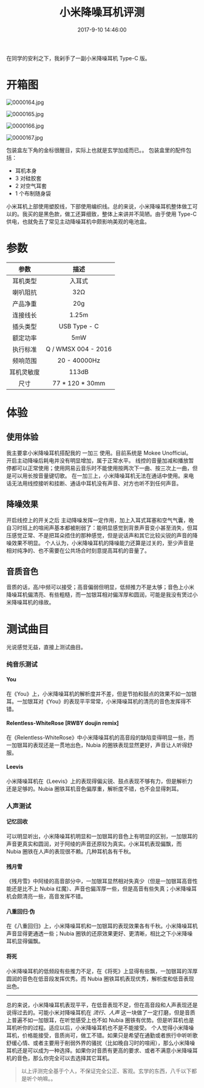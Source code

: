 ﻿---
title: 小米降噪耳机评测
tags:
  - 耳机
  - 评测
  - 小米降噪耳机
categories:
  - 分享镜
date: 2017-9-10 14:46:00
updated: 2017-9-10 18:16:00
thumbnail: https://s.nfz.yecdn.com/img/thumbnails/xiaomi-anc-earphone.jpg!blogth
---

<script src="https://cdnjs.cat.net/ajax/libs/aplayer/1.6.0/APlayer.min.js"></script>
<script src="https://api.i-meto.com/music/aplayer.min.js"></script>

在同学的安利之下，我剁手了一副小米降噪耳机 Type-C 版。

<!-- more -->

# 开箱图

![0000164.jpg](https://i.nfz.yecdn.com/i/0000164.jpg)

![0000165.jpg](https://i.nfz.yecdn.com/i/0000165.jpg)

![0000166.jpg](https://i.nfz.yecdn.com/i/0000166.jpg)

![0000167.jpg](https://i.nfz.yecdn.com/i/0000167.jpg)

包装盒左下角的金标很醒目，实际上也就是玄学加成而已。。
包装盒里的配件包括：

- 耳机本身
- 3 对硅胶套
- 2 对空气耳套
- 1 个布制随身袋

小米耳机上部使用塑胶线，下部使用编织线。总的来说，小米降噪耳机整体做工可以的。我买的是黑色款，做工还算细致，整体上来讲并不简陋。由于使用 Type-C 供电，也就免去了常见主动降噪耳机中颇影响美观的电池盒。

# 参数

|参数|描述|
|:-----:|:------:|
|耳机类型|入耳式|
|喇叭阻抗|32Ω|
|产品净重|20g|
|连接线长|1.25m|
|插头类型|USB Type - C|
|额定功率|5mW|
|执行标准|Q / WMSX 004 - 2016|
|频响范围|20 - 40000Hz|
|耳机灵敏度|113dB|
|尺寸|77 \* 120 \* 30mm|


# 体验

## 使用体验

我主要拿小米降噪耳机搭配我的 一加三 使用。目前系统是 Mokee Unofficial。
开启主动降噪后耗电并没有明显增加，属于正常水平。
线控的音量加减和播放暂停都可以正常使用；使用网易云音乐时不能使用按两次下一曲、按三次上一曲，但是可以用长按音量键切歌。
在一加三上，小米降噪耳机无法在通话中使用。来电话无法用线控接听和挂断、通话中耳机没有声音、对方也听不到任何声音。

## 降噪效果

开启线控上的开关之后 主动降噪发挥一定作用，加上入耳式耳塞和空气气囊，晚自习时班上的喧闹声基本都被削弱了：能明显感觉到背景声音变小甚至消失，但耳压感觉正常、不是把耳朵捂住的那种感觉，但是说话声和其它比较尖锐的声音的降噪效果不明显。
个人认为，小米降噪耳机的降噪能力还算是过关的，至少声音是相对纯净的、也不需要在公共场合时刻意提高耳机的音量了。

## 音质音色

音质的话，高/中频可以接受；高音偏弱但明显，低频推力不是太够；音色上小米降噪耳机偏清亮、有些粗糙，而一加银耳相对偏浑厚和圆润，可能是我没有煲过小米降噪耳机的缘故。

# 测试曲目

光说感觉无益，直接上测试曲目。


### 纯音乐测试

#### You

<div class="aplayer" data-title="You" data-author="Approaching Nirvana" data-pic="https://ww2.sinaimg.cn/large/0060lm7Tly1fk670i372oj30hs0hsq56.jpg" data-url="https://fuckalisummer.nfz.yecdn.com/music/You.mp3" data-autoplay="false"></div>

在《You》上，小米降噪耳机的解析度并不差，但是节拍和鼓点的效果不如一加银耳。一加银耳对《You》的表现平平常常，小米降噪耳机的清亮的音色发挥得不错。

#### Relentless-WhiteRose [RWBY doujin remix]

<div class="aplayer" data-title="Relentless【WhiteRose】[RWBY doujin remix]" data-author="Cre-sc3NT" data-pic="https://ww2.sinaimg.cn/large/0060lm7Tly1fk671v3nj8j30qw0qw0x4.jpg
" data-url="https://fuckalisummer.nfz.yecdn.com/music/Relentless.mp3" data-autoplay="false"></div>

在《Relentless-WhiteRose》中小米降噪耳机的高音段的缺陷变得明显一些，而一加银耳的表现还是一贯地出色，Nubia 的圈铁表现显然更好，声音让人听得舒服。

#### Leevis

<div class="aplayer" data-title="Leevis" data-author="TomLeevis" data-pic="https://ww3.sinaimg.cn/large/0060lm7Tly1fk67v32kjvj30dw0dwjsp.jpg" data-url="https://fuckalisummer.nfz.yecdn.com/music/Leevis.mp3" data-autoplay="false"></div>

小米降噪耳机在《Leevis》上的表现得偏尖锐、鼓点表现不够有力，但是解析力还是足够的。Nubia 圈铁耳机音色偏厚重，解析度不错，也不会显得刺耳。

### 人声测试

#### 记忆回收

<div class="aplayer" data-title="记忆回收" data-author="动点 / 乐正绫" data-pic="https://ww2.sinaimg.cn/large/0060lm7Tly1fk67o950yvj30nb0nbgn0.jpg
" data-url="https://fuckalisummer.nfz.yecdn.com/music/%E8%AE%B0%E5%BF%86%E5%9B%9E%E6%94%B6.mp3" data-autoplay="false"></div>

可以明显听出，小米降噪耳机明显和一加银耳的音色上有明显的区别，一加银耳的声音更真实和圆润，对于阿绫的声音还原较为真实。小米耳机表现偏飘，而 Nubia 圈铁在人声的表现很不赖。几种耳机各有千秋。

#### 残月雪

<div class="aplayer" data-title="残月雪" data-author="乐正绫 / 砖厂浪人" data-pic="http://ww2.sinaimg.cn/large/0060lm7Tly1fk67puddzbj30ni0niwqx.jpg" data-url="https://fuckalisummer.nfz.yecdn.com/music/%E6%AE%8B%E6%9C%88%E9%9B%AA.mp3" data-autoplay="false"></div>

《残月雪》中阿绫的高音部分中，一加银耳显然相对失真少（但是一加银耳高音性能还是比不上 Nubia 红魔）、声音也偏浑厚一些，但是高音有些失真；小米降噪耳机会颇清亮一些，高音发挥不错。

#### 八重回归·伪

<div class="aplayer" data-title="八重回归·伪" data-author="DELA / 乐正绫 / 洛天依 / 雨狸" data-pic="https://ww2.sinaimg.cn/large/0060lm7Tly1fk67rcob4lj30jg0jfdje.jpg" data-url="https://fuckalisummer.nfz.yecdn.com/music/%E5%85%AB%E9%87%8D%E5%9B%9E%E5%BD%92.mp3" data-autoplay="false"></div>

在《八重回归》上，小米降噪耳机和一加银耳的表现效果各有千秋。小米降噪耳机声音显得更通透一些；Nubia 圈铁的还原效果更好、更清晰，相比之下小米降噪耳机显得偏飘。

#### 将死

<div class="aplayer" data-title="将死" data-author="唯love燕子 / 言和" data-pic="https://ww1.sinaimg.cn/large/0060lm7Tly1fk67th5byxj30hs0hsn67.jpg" data-url="https://fuckalisummer.nfz.yecdn.com/music/%E5%B0%86%E6%AD%BB.mp3" data-autoplay="false"></div>

小米降噪耳机的低频段有些推力不足，在《将死》上显得有些飘，一加银耳的浑厚圆润的音色在低音段发挥优秀。而 Nubia 圈铁耳机表现优秀，解析度和低音表现出色。

------

总的来说，小米降噪耳机表现平平，在低音表现不足，但在高音段和人声表现还是说得过去的。可能小米对降噪耳机在 *流行、人声* 这一块做了一定打磨，但是音质上普遍不如一加银耳，在听觉感受上也不如 Nubia 圈铁有优势。但是听耳机也是耳机听你的过程。适应以后，小米降噪耳机也不是不能接受。
个人觉得小米降噪耳机，价格能接受，音质尚可，做工不错。如果只是希望在通勤或者旅行中听听歌舒缓心情、或者主要用于削弱外界的骚扰（比如晚自习时的喧闹），那么小米降噪耳机还是可以成为一种选择。如果你对音质有更高的要求、或者不满意小米降噪耳机的音色，那么你完全可以去选择其它耳机。

> 以上评测完全基于个人，不保证完全公正、客观。玄学的东西，八千以下都是听个响嘛。。
